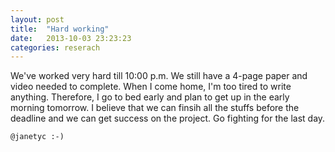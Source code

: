 ```yaml
---
layout: post
title:  "Hard working"
date:   2013-10-03 23:23:23
categories: reserach
---
```

We've worked very hard till 10:00 p.m. We still have a 4-page paper and video needed to complete. When I come home, I'm too tired to write anything. Therefore, I go to bed early and plan to get up in the early morning tomorrow. I believe that we can finsih all the stuffs before the deadline and we can get success on the project. Go fighting for the last day.

`@janetyc :-)`

